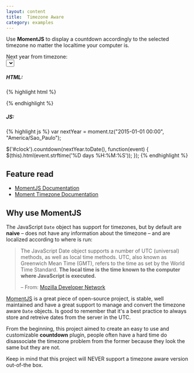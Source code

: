 ```yaml
---
layout: content
title:  Timezone Aware
category: examples
---
```


Use **MomentJS** to display a countdown accordingly to the selected timezone no matter the localtime your computer is.

<div class="example-base">
  <div class="header">
    Next year from timezone: <br>
    <select id="timezone"></select> <br>
  </div>
  <span id="clock"></span>
  <small id="iso"></small>
</div>

<script src="//cdnjs.cloudflare.com/ajax/libs/moment.js/2.10.3/moment-with-locales.min.js"></script>
<script src="//cdnjs.cloudflare.com/ajax/libs/moment-timezone/0.4.0/moment-timezone-with-data-2010-2020.min.js"></script>

<script type="text/javascript">
  // Handle timezone issue
  var $select = $('#timezone');
  var timezone = 'UTC';
  // Populate the timezone dropdown
  $.each(moment.tz.names(), function(i, value) {
    $select.append('<option value="%s">%s</option'.replace(/%s/g, value));
  });
  // Select the UTC
  $select.find('option[value="UTC"]').prop('selected', true);
  $select.change(function(event) {
    timezone = $(event.target).val();
    updateCountdown()
  });

  // Now the easy part, handle the countdown!
  var $clock = $('#clock');
  var $iso = $('#iso');
  $clock.on('update.countdown', function(event) {
    $(this).html(event.strftime('%D days %H:%M:%S'));
  });

  function updateCountdown() {
    var nextYear = new Date().getFullYear() + 1;
    var date = moment.tz("%Y-01-01 00:00".replace("%Y", nextYear), timezone);
    $clock.countdown(date.toDate());
    console.log(date.toISOString());
    $iso.html(date.format("YYYY-MM-DD HH:mm Z"));
  }

  // Run forrest run!
  updateCountdown();
</script>

##### HTML:
{% highlight html %}
<!-- Include MomentJS library -->
<script src="moment.js"></script>
<script src="moment-timezone-with-data.js"></script>

<div id="clock"></div>
{% endhighlight %}

##### JS:
{% highlight js %}
var nextYear = moment.tz("2015-01-01 00:00", "America/Sao_Paulo");

$('#clock').countdown(nextYear.toDate(), function(event) {
  $(this).html(event.strftime('%D days %H:%M:%S'));
});
{% endhighlight %}


## Feature read

- <a href="http://momentjs.com/docs/" target="_blank">MomentJS Documentation</a>
- <a href="http://momentjs.com/timezone/docs/" target="_blank">Moment Timezone Documentation</a>


## Why use MomentJS

The JavaScript `Date` object has support for timezones, but by default are **naive** – does not have any information about the timezone – and are localized according to where is run:

> The JavaScript Date object supports a number of UTC (universal) methods, as well as local time methods. UTC, also known as Greenwich Mean Time (GMT), refers to the time as set by the World Time Standard. **The local time is the time known to the computer where JavaScript is executed.**
>
> – From: [Mozilla Developer Network](https://developer.mozilla.org/en/docs/Web/JavaScript/Reference/Global_Objects/Date)

[MomentJS](http://momentjs.com/) is a great piece of open-source project, is stable, well maintained and have a great support to manage and convert the timezone aware `Date` objects. Is good to remember that it's a best practice to always store and retreive dates from the server in the UTC.

From the beginning, this project aimed to create an easy to use and customizable **countdown** plugin, people often have a hard time do disassociate the timezone problem from the former because they look the same but they are not.

Keep in mind that this project will NEVER support a timezone aware version out-of-the box.
